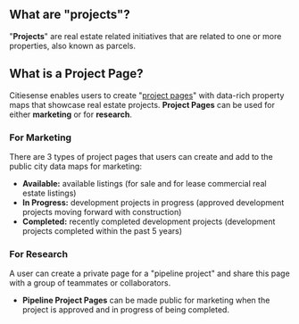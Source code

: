 ## What are "projects"?
"__Projects__" are real estate related initiatives that are related to one or more properties, also known as parcels. 

## What is a Project Page?
Citiesense enables users to create "[project pages](http://www.citiesense.com/projects/3772)" with data-rich property maps that showcase real estate projects. __Project Pages__ can be used for either __marketing__ or for __research__. 

### __For Marketing__
There are 3 types of project pages that users can create and add to the public city data maps for marketing:
* __Available:__ available listings (for sale and for lease commercial real estate listings)
* __In Progress:__ development projects in progress (approved development projects moving forward with construction)
* __Completed:__ recently completed development projects (development projects completed within the past 5 years) 

### __For Research__
A user can create a private page for a "pipeline project" and share this page with a group of teammates or collaborators. 
* __Pipeline Project Pages__ can be made public for marketing when the project is approved and in progress of being completed.  
